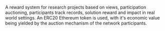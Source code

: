 A reward system for research projects based on views, participation auctioning, participants track records, solution reward and impact in real world settings. An ERC20 Ethereum token is used, with it's economic value being yielded by the auction mechanism of the network participants.
